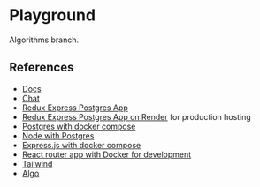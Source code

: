 
# Playground
Algorithms branch.

## References
- [Docs](https://github.com/IDriuk/playground/tree/docs)
- [Chat](https://github.com/IDriuk/playground/tree/chat)
- [Redux Express Postgres App](https://github.com/IDriuk/playground/tree/redux_express_postgres)
- [Redux Express Postgres App on Render](https://playground-pb7l.onrender.com/) for production hosting
- [Postgres with docker compose](https://github.com/IDriuk/playground/tree/postgres_dev)
- [Node with Postgres](https://github.com/IDriuk/playground/tree/node_pg)
- [Express.js with docker compose](https://github.com/IDriuk/playground/tree/express_dev)
- [React router app with Docker for development](https://github.com/IDriuk/playground/tree/react_router_dev)
- [Tailwind](https://github.com/IDriuk/playground/tree/tailwind)
- [Algo](https://github.com/IDriuk/playground/tree/algo)
